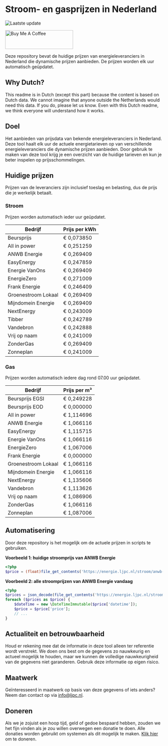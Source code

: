 # Stroom- en gasprijzen in Nederland

![Laatste update](https://img.shields.io/badge/laatste%20update-2024--02--29%2008%3A00%20CET-brightgreen)

<a href="https://www.buymeacoffee.com/Lars-" target="_blank"><img src="https://cdn.buymeacoffee.com/buttons/v2/default-orange.png" alt="Buy Me A Coffee" height="60" style="height: 60px !important;width: 217px !important;" ></a>

Deze repository bevat de huidige prijzen van energieleveranciers in Nederland die dynamische prijzen aanbieden. De prijzen worden elk uur automatisch geüpdatet.

## Why Dutch?

This readme is in Dutch (except this part) because the content is based on Dutch data. We cannot imagine that anyone outside the Netherlands would need this data. If you do, please let us know. Even with this Dutch readme, we think
everyone will understand how it works.

## Doel

Het aanbieden van prijsdata van bekende energieleveranciers in Nederland. Deze tool haalt elk uur de actuele energietarieven op van verschillende energieleveranciers die dynamische prijzen aanbieden. Door gebruik te maken van deze tool
krijg je een overzicht van de huidige tarieven en kun je beter inspelen op prijsschommelingen.

## Huidige prijzen

Prijzen van de leveranciers zijn inclusief toeslag en belasting, dus de prijs die je werkelijk betaalt.

### Stroom

Prijzen worden automatisch ieder uur geüpdatet.

 Bedrijf | Prijs per kWh 
---------|---------------
Beursprijs | € 0,073850
All in power | € 0,251259
ANWB Energie | € 0,269409
EasyEnergy | € 0,247859
Energie VanOns | € 0,269409
EnergieZero | € 0,271009
Frank Energie | € 0,246409
Groenestroom Lokaal | € 0,269409
Mijndomein Energie | € 0,269409
NextEnergy | € 0,243009
Tibber | € 0,242789
Vandebron | € 0,242888
Vrij op naam | € 0,241009
ZonderGas | € 0,269409
Zonneplan | € 0,241009


### Gas

Prijzen worden automatisch iedere dag rond 07.00 uur geüpdatet.

 Bedrijf | Prijs per m³ 
---------|--------------
Beursprijs EGSI | € 0,249228
Beursprijs EOD | € 0,000000
All in power | € 1,114696
ANWB Energie | € 1,066116
EasyEnergy | € 1,115715
Energie VanOns | € 1,066116
EnergieZero | € 1,067006
Frank Energie | € 0,000000
Groenestroom Lokaal | € 1,066116
Mijndomein Energie | € 1,066116
NextEnergy | € 1,135606
Vandebron | € 1,113626
Vrij op naam | € 1,086906
ZonderGas | € 1,066116
Zonneplan | € 1,087006


## Automatisering

Door deze repository is het mogelijk om de actuele prijzen in scripts te gebruiken.

**Voorbeeld 1: huidige stroomprijs van ANWB Energie**

```php
<?php
$price = (float)file_get_contents('https://energie.ljpc.nl/stroom/anwb-energie-nu.txt');

```

**Voorbeeld 2: alle stroomprijzen van ANWB Energie vandaag**

```php
<?php
$prices = json_decode(file_get_contents('https://energie.ljpc.nl/stroom/all-in-power-vandaag.json'),true);
foreach ($prices as $price) {
    $dateTime = new \DateTimeImmutable($price['datetime']);
    $price = $price['price'];
    // ...
}
```

## Actualiteit en betrouwbaarheid

Houd er rekening mee dat de informatie in deze tool alleen ter referentie wordt verstrekt. We doen ons best om de gegevens zo nauwkeurig en actueel mogelijk te houden, maar we kunnen de volledige nauwkeurigheid van de gegevens niet
garanderen. Gebruik deze informatie op eigen risico.

## Maatwerk

Geïnteresseerd in maatwerk op basis van deze gegevens of iets anders? Neem dan contact op
via [info@ljpc.nl](mailto:info@ljpc.nl?subject=Energie%20prijzen).

## Doneren

Als we je zojuist een hoop tijd, geld of gedoe bespaard hebben, zouden we het fijn vinden als je zou willen overwegen een
donatie te doen. Alle donaties worden gebruikt om systemen als dit mogelijk te
maken. [Klik hier](https://www.buymeacoffee.com/Lars-) om te doneren.
